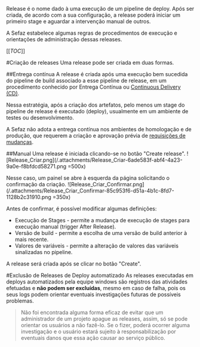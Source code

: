 Release é o nome dado à uma execução de um pipeline de deploy.
Após ser criada, de acordo com a sua configuração, a release poderá iniciar um primeiro stage e aguardar a intervenção manual de outros.

A Sefaz estabelece algumas regras de procedimentos de execução e orientações de administração dessas releases.

[[_TOC_]]

#Criação de releases
Uma release pode ser criada em duas formas.

##Entrega contínua
A release é criada após uma execução bem sucedida do pipeline de build associado a esse pipeline de release, em um procedimento conhecido por Entrega Contínua ou [Continuous Delivery (CD)](https://pt.wikipedia.org/wiki/Entrega_cont%C3%ADnua).

Nessa estratégia, após a criação dos artefatos, pelo menos um stage do pipeline de release é executado (deploy), usualmente em um ambiente de testes ou desenvolvimento.

A Sefaz não adota a entrega contínua nos ambientes de homologação e de produção, que requerem a criação e aprovação prévia de [requisições de mudanças](/Wiki-de-Arquitetura-e-Padrões-do-DTI/Biblioteca/Operações/Solicitações-de-infraestrutura/Requisição-de-Mudanças).

##Manual
Uma release é iniciada clicando-se no botão "Create release".
![Release_Criar.png](/.attachments/Release_Criar-6ade583f-abf4-4a23-9a0e-f8bfdcd58271.png =500x)

Nesse caso, um painel se abre à esquerda da página solicitando o confirmação da criação.
![Release_Criar_Confirmar.png](/.attachments/Release_Criar_Confirmar-85c953f6-d51a-4b1c-8fd7-1128b2c31910.png =350x)

Antes de confirmar, é possível modificar algumas definições: 
- Execução de Stages - permite a mudança de execução de stages para execução manual (trigger After Release).
- Versão de build - permite a escolha de uma versão de build anterior à mais recente.
- Valores de variáveis - permite a alteração de valores das variáveis sinalizadas no pipeline.

A release será criada após se clicar no botão "Create".

#Exclusão de Releases de Deploy automatizado
As releases executadas em deploys automatizados pela equipe windows são registros das atividades efetuadas e **não podem ser excluídas**, mesmo em caso de falha, pois os seus logs podem orientar eventuais investigações futuras de possíveis problemas.

>Não foi encontrada alguma forma eficaz de evitar que um administrador de um projeto apague as releases, assim, só se pode orientar os usuários a não fazê-lo. Se o fizer, poderá ocorrer alguma investigação e o usuário estará sujeito à responsabilização por eventuais danos que essa ação causar ao serviço público.



